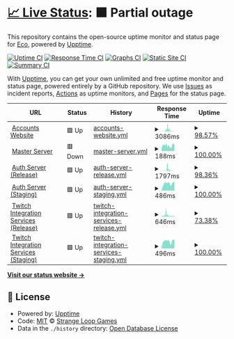 # [📈 Live Status](https://status.nxcore.cloud): <!--live status--> **🟧 Partial outage**

This repository contains the open-source uptime monitor and status page for [Eco](https://play.eco/), powered by [Upptime](https://github.com/upptime/upptime).

[![Uptime CI](https://github.com/thetestgame/eco-uptime-monitor/workflows/Uptime%20CI/badge.svg)](https://github.com/thetestgame/eco-uptime-monitor/actions?query=workflow%3A%22Uptime+CI%22)
[![Response Time CI](https://github.com/thetestgame/eco-uptime-monitor/workflows/Response%20Time%20CI/badge.svg)](https://github.com/thetestgame/eco-uptime-monitor/actions?query=workflow%3A%22Response+Time+CI%22)
[![Graphs CI](https://github.com/thetestgame/eco-uptime-monitor/workflows/Graphs%20CI/badge.svg)](https://github.com/thetestgame/eco-uptime-monitor/actions?query=workflow%3A%22Graphs+CI%22)
[![Static Site CI](https://github.com/thetestgame/eco-uptime-monitor/workflows/Static%20Site%20CI/badge.svg)](https://github.com/thetestgame/eco-uptime-monitor/actions?query=workflow%3A%22Static+Site+CI%22)
[![Summary CI](https://github.com/thetestgame/eco-uptime-monitor/workflows/Summary%20CI/badge.svg)](https://github.com/thetestgame/eco-uptime-monitor/actions?query=workflow%3A%22Summary+CI%22)

With [Upptime](https://upptime.js.org), you can get your own unlimited and free uptime monitor and status page, powered entirely by a GitHub repository. We use [Issues](https://github.com/StrangeLoopGames/EcoServicesMonitor/issues) as incident reports, [Actions](https://github.com/StrangeLoopGames/EcoServicesMonitor/actions) as uptime monitors, and [Pages](https://status.play.eco) for the status page.

<!--start: status pages-->
<!-- This summary is generated by Upptime (https://github.com/upptime/upptime) -->
<!-- Do not edit this manually, your changes will be overwritten -->
<!-- prettier-ignore -->
| URL | Status | History | Response Time | Uptime |
| --- | ------ | ------- | ------------- | ------ |
| <img alt="" src="https://icons.duckduckgo.com/ip3/play.eco.ico" height="13"> [Accounts Website](https://play.eco) | 🟩 Up | [accounts-website.yml](https://github.com/StrangeLoopGames/EcoServicesMonitor/commits/HEAD/history/accounts-website.yml) | <details><summary><img alt="Response time graph" src="./graphs/accounts-website/response-time-week.png" height="20"> 3086ms</summary><br><a href="https://status.play.eco/history/accounts-website"><img alt="Response time 1118" src="https://img.shields.io/endpoint?url=https%3A%2F%2Fraw.githubusercontent.com%2FStrangeLoopGames%2FEcoServicesMonitor%2FHEAD%2Fapi%2Faccounts-website%2Fresponse-time.json"></a><br><a href="https://status.play.eco/history/accounts-website"><img alt="24-hour response time 726" src="https://img.shields.io/endpoint?url=https%3A%2F%2Fraw.githubusercontent.com%2FStrangeLoopGames%2FEcoServicesMonitor%2FHEAD%2Fapi%2Faccounts-website%2Fresponse-time-day.json"></a><br><a href="https://status.play.eco/history/accounts-website"><img alt="7-day response time 3086" src="https://img.shields.io/endpoint?url=https%3A%2F%2Fraw.githubusercontent.com%2FStrangeLoopGames%2FEcoServicesMonitor%2FHEAD%2Fapi%2Faccounts-website%2Fresponse-time-week.json"></a><br><a href="https://status.play.eco/history/accounts-website"><img alt="30-day response time 1346" src="https://img.shields.io/endpoint?url=https%3A%2F%2Fraw.githubusercontent.com%2FStrangeLoopGames%2FEcoServicesMonitor%2FHEAD%2Fapi%2Faccounts-website%2Fresponse-time-month.json"></a><br><a href="https://status.play.eco/history/accounts-website"><img alt="1-year response time 1118" src="https://img.shields.io/endpoint?url=https%3A%2F%2Fraw.githubusercontent.com%2FStrangeLoopGames%2FEcoServicesMonitor%2FHEAD%2Fapi%2Faccounts-website%2Fresponse-time-year.json"></a></details> | <details><summary><a href="https://status.play.eco/history/accounts-website">98.57%</a></summary><a href="https://status.play.eco/history/accounts-website"><img alt="All-time uptime 99.65%" src="https://img.shields.io/endpoint?url=https%3A%2F%2Fraw.githubusercontent.com%2FStrangeLoopGames%2FEcoServicesMonitor%2FHEAD%2Fapi%2Faccounts-website%2Fuptime.json"></a><br><a href="https://status.play.eco/history/accounts-website"><img alt="24-hour uptime 100.00%" src="https://img.shields.io/endpoint?url=https%3A%2F%2Fraw.githubusercontent.com%2FStrangeLoopGames%2FEcoServicesMonitor%2FHEAD%2Fapi%2Faccounts-website%2Fuptime-day.json"></a><br><a href="https://status.play.eco/history/accounts-website"><img alt="7-day uptime 98.57%" src="https://img.shields.io/endpoint?url=https%3A%2F%2Fraw.githubusercontent.com%2FStrangeLoopGames%2FEcoServicesMonitor%2FHEAD%2Fapi%2Faccounts-website%2Fuptime-week.json"></a><br><a href="https://status.play.eco/history/accounts-website"><img alt="30-day uptime 99.50%" src="https://img.shields.io/endpoint?url=https%3A%2F%2Fraw.githubusercontent.com%2FStrangeLoopGames%2FEcoServicesMonitor%2FHEAD%2Fapi%2Faccounts-website%2Fuptime-month.json"></a><br><a href="https://status.play.eco/history/accounts-website"><img alt="1-year uptime 99.65%" src="https://img.shields.io/endpoint?url=https%3A%2F%2Fraw.githubusercontent.com%2FStrangeLoopGames%2FEcoServicesMonitor%2FHEAD%2Fapi%2Faccounts-website%2Fuptime-year.json"></a></details>
| <img alt="" src="https://icons.duckduckgo.com/ip3/masterserver.eco.strangeloopgames.com.ico" height="13"> [Master Server](http://masterserver.eco.strangeloopgames.com/health) | 🟥 Down | [master-server.yml](https://github.com/StrangeLoopGames/EcoServicesMonitor/commits/HEAD/history/master-server.yml) | <details><summary><img alt="Response time graph" src="./graphs/master-server/response-time-week.png" height="20"> 188ms</summary><br><a href="https://status.play.eco/history/master-server"><img alt="Response time 191" src="https://img.shields.io/endpoint?url=https%3A%2F%2Fraw.githubusercontent.com%2FStrangeLoopGames%2FEcoServicesMonitor%2FHEAD%2Fapi%2Fmaster-server%2Fresponse-time.json"></a><br><a href="https://status.play.eco/history/master-server"><img alt="24-hour response time 218" src="https://img.shields.io/endpoint?url=https%3A%2F%2Fraw.githubusercontent.com%2FStrangeLoopGames%2FEcoServicesMonitor%2FHEAD%2Fapi%2Fmaster-server%2Fresponse-time-day.json"></a><br><a href="https://status.play.eco/history/master-server"><img alt="7-day response time 188" src="https://img.shields.io/endpoint?url=https%3A%2F%2Fraw.githubusercontent.com%2FStrangeLoopGames%2FEcoServicesMonitor%2FHEAD%2Fapi%2Fmaster-server%2Fresponse-time-week.json"></a><br><a href="https://status.play.eco/history/master-server"><img alt="30-day response time 188" src="https://img.shields.io/endpoint?url=https%3A%2F%2Fraw.githubusercontent.com%2FStrangeLoopGames%2FEcoServicesMonitor%2FHEAD%2Fapi%2Fmaster-server%2Fresponse-time-month.json"></a><br><a href="https://status.play.eco/history/master-server"><img alt="1-year response time 191" src="https://img.shields.io/endpoint?url=https%3A%2F%2Fraw.githubusercontent.com%2FStrangeLoopGames%2FEcoServicesMonitor%2FHEAD%2Fapi%2Fmaster-server%2Fresponse-time-year.json"></a></details> | <details><summary><a href="https://status.play.eco/history/master-server">100.00%</a></summary><a href="https://status.play.eco/history/master-server"><img alt="All-time uptime 100.00%" src="https://img.shields.io/endpoint?url=https%3A%2F%2Fraw.githubusercontent.com%2FStrangeLoopGames%2FEcoServicesMonitor%2FHEAD%2Fapi%2Fmaster-server%2Fuptime.json"></a><br><a href="https://status.play.eco/history/master-server"><img alt="24-hour uptime 99.99%" src="https://img.shields.io/endpoint?url=https%3A%2F%2Fraw.githubusercontent.com%2FStrangeLoopGames%2FEcoServicesMonitor%2FHEAD%2Fapi%2Fmaster-server%2Fuptime-day.json"></a><br><a href="https://status.play.eco/history/master-server"><img alt="7-day uptime 100.00%" src="https://img.shields.io/endpoint?url=https%3A%2F%2Fraw.githubusercontent.com%2FStrangeLoopGames%2FEcoServicesMonitor%2FHEAD%2Fapi%2Fmaster-server%2Fuptime-week.json"></a><br><a href="https://status.play.eco/history/master-server"><img alt="30-day uptime 100.00%" src="https://img.shields.io/endpoint?url=https%3A%2F%2Fraw.githubusercontent.com%2FStrangeLoopGames%2FEcoServicesMonitor%2FHEAD%2Fapi%2Fmaster-server%2Fuptime-month.json"></a><br><a href="https://status.play.eco/history/master-server"><img alt="1-year uptime 100.00%" src="https://img.shields.io/endpoint?url=https%3A%2F%2Fraw.githubusercontent.com%2FStrangeLoopGames%2FEcoServicesMonitor%2FHEAD%2Fapi%2Fmaster-server%2Fuptime-year.json"></a></details>
| <img alt="" src="https://icons.duckduckgo.com/ip3/auth.play.eco.ico" height="13"> [Auth Server (Release)](https://auth.play.eco/health) | 🟩 Up | [auth-server-release.yml](https://github.com/StrangeLoopGames/EcoServicesMonitor/commits/HEAD/history/auth-server-release.yml) | <details><summary><img alt="Response time graph" src="./graphs/auth-server-release/response-time-week.png" height="20"> 1797ms</summary><br><a href="https://status.play.eco/history/auth-server-release"><img alt="Response time 663" src="https://img.shields.io/endpoint?url=https%3A%2F%2Fraw.githubusercontent.com%2FStrangeLoopGames%2FEcoServicesMonitor%2FHEAD%2Fapi%2Fauth-server-release%2Fresponse-time.json"></a><br><a href="https://status.play.eco/history/auth-server-release"><img alt="24-hour response time 444" src="https://img.shields.io/endpoint?url=https%3A%2F%2Fraw.githubusercontent.com%2FStrangeLoopGames%2FEcoServicesMonitor%2FHEAD%2Fapi%2Fauth-server-release%2Fresponse-time-day.json"></a><br><a href="https://status.play.eco/history/auth-server-release"><img alt="7-day response time 1797" src="https://img.shields.io/endpoint?url=https%3A%2F%2Fraw.githubusercontent.com%2FStrangeLoopGames%2FEcoServicesMonitor%2FHEAD%2Fapi%2Fauth-server-release%2Fresponse-time-week.json"></a><br><a href="https://status.play.eco/history/auth-server-release"><img alt="30-day response time 809" src="https://img.shields.io/endpoint?url=https%3A%2F%2Fraw.githubusercontent.com%2FStrangeLoopGames%2FEcoServicesMonitor%2FHEAD%2Fapi%2Fauth-server-release%2Fresponse-time-month.json"></a><br><a href="https://status.play.eco/history/auth-server-release"><img alt="1-year response time 663" src="https://img.shields.io/endpoint?url=https%3A%2F%2Fraw.githubusercontent.com%2FStrangeLoopGames%2FEcoServicesMonitor%2FHEAD%2Fapi%2Fauth-server-release%2Fresponse-time-year.json"></a></details> | <details><summary><a href="https://status.play.eco/history/auth-server-release">98.36%</a></summary><a href="https://status.play.eco/history/auth-server-release"><img alt="All-time uptime 99.68%" src="https://img.shields.io/endpoint?url=https%3A%2F%2Fraw.githubusercontent.com%2FStrangeLoopGames%2FEcoServicesMonitor%2FHEAD%2Fapi%2Fauth-server-release%2Fuptime.json"></a><br><a href="https://status.play.eco/history/auth-server-release"><img alt="24-hour uptime 100.00%" src="https://img.shields.io/endpoint?url=https%3A%2F%2Fraw.githubusercontent.com%2FStrangeLoopGames%2FEcoServicesMonitor%2FHEAD%2Fapi%2Fauth-server-release%2Fuptime-day.json"></a><br><a href="https://status.play.eco/history/auth-server-release"><img alt="7-day uptime 98.36%" src="https://img.shields.io/endpoint?url=https%3A%2F%2Fraw.githubusercontent.com%2FStrangeLoopGames%2FEcoServicesMonitor%2FHEAD%2Fapi%2Fauth-server-release%2Fuptime-week.json"></a><br><a href="https://status.play.eco/history/auth-server-release"><img alt="30-day uptime 99.56%" src="https://img.shields.io/endpoint?url=https%3A%2F%2Fraw.githubusercontent.com%2FStrangeLoopGames%2FEcoServicesMonitor%2FHEAD%2Fapi%2Fauth-server-release%2Fuptime-month.json"></a><br><a href="https://status.play.eco/history/auth-server-release"><img alt="1-year uptime 99.68%" src="https://img.shields.io/endpoint?url=https%3A%2F%2Fraw.githubusercontent.com%2FStrangeLoopGames%2FEcoServicesMonitor%2FHEAD%2Fapi%2Fauth-server-release%2Fuptime-year.json"></a></details>
| <img alt="" src="https://icons.duckduckgo.com/ip3/authserver.eco-services.staging.strangeloopgames.com.ico" height="13"> [Auth Server (Staging)](http://authserver.eco-services.staging.strangeloopgames.com/health) | 🟩 Up | [auth-server-staging.yml](https://github.com/StrangeLoopGames/EcoServicesMonitor/commits/HEAD/history/auth-server-staging.yml) | <details><summary><img alt="Response time graph" src="./graphs/auth-server-staging/response-time-week.png" height="20"> 486ms</summary><br><a href="https://status.play.eco/history/auth-server-staging"><img alt="Response time 454" src="https://img.shields.io/endpoint?url=https%3A%2F%2Fraw.githubusercontent.com%2FStrangeLoopGames%2FEcoServicesMonitor%2FHEAD%2Fapi%2Fauth-server-staging%2Fresponse-time.json"></a><br><a href="https://status.play.eco/history/auth-server-staging"><img alt="24-hour response time 591" src="https://img.shields.io/endpoint?url=https%3A%2F%2Fraw.githubusercontent.com%2FStrangeLoopGames%2FEcoServicesMonitor%2FHEAD%2Fapi%2Fauth-server-staging%2Fresponse-time-day.json"></a><br><a href="https://status.play.eco/history/auth-server-staging"><img alt="7-day response time 486" src="https://img.shields.io/endpoint?url=https%3A%2F%2Fraw.githubusercontent.com%2FStrangeLoopGames%2FEcoServicesMonitor%2FHEAD%2Fapi%2Fauth-server-staging%2Fresponse-time-week.json"></a><br><a href="https://status.play.eco/history/auth-server-staging"><img alt="30-day response time 455" src="https://img.shields.io/endpoint?url=https%3A%2F%2Fraw.githubusercontent.com%2FStrangeLoopGames%2FEcoServicesMonitor%2FHEAD%2Fapi%2Fauth-server-staging%2Fresponse-time-month.json"></a><br><a href="https://status.play.eco/history/auth-server-staging"><img alt="1-year response time 454" src="https://img.shields.io/endpoint?url=https%3A%2F%2Fraw.githubusercontent.com%2FStrangeLoopGames%2FEcoServicesMonitor%2FHEAD%2Fapi%2Fauth-server-staging%2Fresponse-time-year.json"></a></details> | <details><summary><a href="https://status.play.eco/history/auth-server-staging">100.00%</a></summary><a href="https://status.play.eco/history/auth-server-staging"><img alt="All-time uptime 100.00%" src="https://img.shields.io/endpoint?url=https%3A%2F%2Fraw.githubusercontent.com%2FStrangeLoopGames%2FEcoServicesMonitor%2FHEAD%2Fapi%2Fauth-server-staging%2Fuptime.json"></a><br><a href="https://status.play.eco/history/auth-server-staging"><img alt="24-hour uptime 100.00%" src="https://img.shields.io/endpoint?url=https%3A%2F%2Fraw.githubusercontent.com%2FStrangeLoopGames%2FEcoServicesMonitor%2FHEAD%2Fapi%2Fauth-server-staging%2Fuptime-day.json"></a><br><a href="https://status.play.eco/history/auth-server-staging"><img alt="7-day uptime 100.00%" src="https://img.shields.io/endpoint?url=https%3A%2F%2Fraw.githubusercontent.com%2FStrangeLoopGames%2FEcoServicesMonitor%2FHEAD%2Fapi%2Fauth-server-staging%2Fuptime-week.json"></a><br><a href="https://status.play.eco/history/auth-server-staging"><img alt="30-day uptime 100.00%" src="https://img.shields.io/endpoint?url=https%3A%2F%2Fraw.githubusercontent.com%2FStrangeLoopGames%2FEcoServicesMonitor%2FHEAD%2Fapi%2Fauth-server-staging%2Fuptime-month.json"></a><br><a href="https://status.play.eco/history/auth-server-staging"><img alt="1-year uptime 100.00%" src="https://img.shields.io/endpoint?url=https%3A%2F%2Fraw.githubusercontent.com%2FStrangeLoopGames%2FEcoServicesMonitor%2FHEAD%2Fapi%2Fauth-server-staging%2Fuptime-year.json"></a></details>
| <img alt="" src="https://icons.duckduckgo.com/ip3/twitch.play.eco.ico" height="13"> [Twitch Integration Services (Release)](https://twitch.play.eco/health) | 🟩 Up | [twitch-integration-services-release.yml](https://github.com/StrangeLoopGames/EcoServicesMonitor/commits/HEAD/history/twitch-integration-services-release.yml) | <details><summary><img alt="Response time graph" src="./graphs/twitch-integration-services-release/response-time-week.png" height="20"> 646ms</summary><br><a href="https://status.play.eco/history/twitch-integration-services-release"><img alt="Response time 414" src="https://img.shields.io/endpoint?url=https%3A%2F%2Fraw.githubusercontent.com%2FStrangeLoopGames%2FEcoServicesMonitor%2FHEAD%2Fapi%2Ftwitch-integration-services-release%2Fresponse-time.json"></a><br><a href="https://status.play.eco/history/twitch-integration-services-release"><img alt="24-hour response time 464" src="https://img.shields.io/endpoint?url=https%3A%2F%2Fraw.githubusercontent.com%2FStrangeLoopGames%2FEcoServicesMonitor%2FHEAD%2Fapi%2Ftwitch-integration-services-release%2Fresponse-time-day.json"></a><br><a href="https://status.play.eco/history/twitch-integration-services-release"><img alt="7-day response time 646" src="https://img.shields.io/endpoint?url=https%3A%2F%2Fraw.githubusercontent.com%2FStrangeLoopGames%2FEcoServicesMonitor%2FHEAD%2Fapi%2Ftwitch-integration-services-release%2Fresponse-time-week.json"></a><br><a href="https://status.play.eco/history/twitch-integration-services-release"><img alt="30-day response time 456" src="https://img.shields.io/endpoint?url=https%3A%2F%2Fraw.githubusercontent.com%2FStrangeLoopGames%2FEcoServicesMonitor%2FHEAD%2Fapi%2Ftwitch-integration-services-release%2Fresponse-time-month.json"></a><br><a href="https://status.play.eco/history/twitch-integration-services-release"><img alt="1-year response time 414" src="https://img.shields.io/endpoint?url=https%3A%2F%2Fraw.githubusercontent.com%2FStrangeLoopGames%2FEcoServicesMonitor%2FHEAD%2Fapi%2Ftwitch-integration-services-release%2Fresponse-time-year.json"></a></details> | <details><summary><a href="https://status.play.eco/history/twitch-integration-services-release">73.38%</a></summary><a href="https://status.play.eco/history/twitch-integration-services-release"><img alt="All-time uptime 95.45%" src="https://img.shields.io/endpoint?url=https%3A%2F%2Fraw.githubusercontent.com%2FStrangeLoopGames%2FEcoServicesMonitor%2FHEAD%2Fapi%2Ftwitch-integration-services-release%2Fuptime.json"></a><br><a href="https://status.play.eco/history/twitch-integration-services-release"><img alt="24-hour uptime 100.00%" src="https://img.shields.io/endpoint?url=https%3A%2F%2Fraw.githubusercontent.com%2FStrangeLoopGames%2FEcoServicesMonitor%2FHEAD%2Fapi%2Ftwitch-integration-services-release%2Fuptime-day.json"></a><br><a href="https://status.play.eco/history/twitch-integration-services-release"><img alt="7-day uptime 73.38%" src="https://img.shields.io/endpoint?url=https%3A%2F%2Fraw.githubusercontent.com%2FStrangeLoopGames%2FEcoServicesMonitor%2FHEAD%2Fapi%2Ftwitch-integration-services-release%2Fuptime-week.json"></a><br><a href="https://status.play.eco/history/twitch-integration-services-release"><img alt="30-day uptime 93.76%" src="https://img.shields.io/endpoint?url=https%3A%2F%2Fraw.githubusercontent.com%2FStrangeLoopGames%2FEcoServicesMonitor%2FHEAD%2Fapi%2Ftwitch-integration-services-release%2Fuptime-month.json"></a><br><a href="https://status.play.eco/history/twitch-integration-services-release"><img alt="1-year uptime 95.45%" src="https://img.shields.io/endpoint?url=https%3A%2F%2Fraw.githubusercontent.com%2FStrangeLoopGames%2FEcoServicesMonitor%2FHEAD%2Fapi%2Ftwitch-integration-services-release%2Fuptime-year.json"></a></details>
| <img alt="" src="https://icons.duckduckgo.com/ip3/twitch.eco-services.staging.strangeloopgames.com.ico" height="13"> [Twitch Integration Services (Staging)](http://twitch.eco-services.staging.strangeloopgames.com/health) | 🟩 Up | [twitch-integration-services-staging.yml](https://github.com/StrangeLoopGames/EcoServicesMonitor/commits/HEAD/history/twitch-integration-services-staging.yml) | <details><summary><img alt="Response time graph" src="./graphs/twitch-integration-services-staging/response-time-week.png" height="20"> 496ms</summary><br><a href="https://status.play.eco/history/twitch-integration-services-staging"><img alt="Response time 430" src="https://img.shields.io/endpoint?url=https%3A%2F%2Fraw.githubusercontent.com%2FStrangeLoopGames%2FEcoServicesMonitor%2FHEAD%2Fapi%2Ftwitch-integration-services-staging%2Fresponse-time.json"></a><br><a href="https://status.play.eco/history/twitch-integration-services-staging"><img alt="24-hour response time 590" src="https://img.shields.io/endpoint?url=https%3A%2F%2Fraw.githubusercontent.com%2FStrangeLoopGames%2FEcoServicesMonitor%2FHEAD%2Fapi%2Ftwitch-integration-services-staging%2Fresponse-time-day.json"></a><br><a href="https://status.play.eco/history/twitch-integration-services-staging"><img alt="7-day response time 496" src="https://img.shields.io/endpoint?url=https%3A%2F%2Fraw.githubusercontent.com%2FStrangeLoopGames%2FEcoServicesMonitor%2FHEAD%2Fapi%2Ftwitch-integration-services-staging%2Fresponse-time-week.json"></a><br><a href="https://status.play.eco/history/twitch-integration-services-staging"><img alt="30-day response time 433" src="https://img.shields.io/endpoint?url=https%3A%2F%2Fraw.githubusercontent.com%2FStrangeLoopGames%2FEcoServicesMonitor%2FHEAD%2Fapi%2Ftwitch-integration-services-staging%2Fresponse-time-month.json"></a><br><a href="https://status.play.eco/history/twitch-integration-services-staging"><img alt="1-year response time 430" src="https://img.shields.io/endpoint?url=https%3A%2F%2Fraw.githubusercontent.com%2FStrangeLoopGames%2FEcoServicesMonitor%2FHEAD%2Fapi%2Ftwitch-integration-services-staging%2Fresponse-time-year.json"></a></details> | <details><summary><a href="https://status.play.eco/history/twitch-integration-services-staging">100.00%</a></summary><a href="https://status.play.eco/history/twitch-integration-services-staging"><img alt="All-time uptime 100.00%" src="https://img.shields.io/endpoint?url=https%3A%2F%2Fraw.githubusercontent.com%2FStrangeLoopGames%2FEcoServicesMonitor%2FHEAD%2Fapi%2Ftwitch-integration-services-staging%2Fuptime.json"></a><br><a href="https://status.play.eco/history/twitch-integration-services-staging"><img alt="24-hour uptime 100.00%" src="https://img.shields.io/endpoint?url=https%3A%2F%2Fraw.githubusercontent.com%2FStrangeLoopGames%2FEcoServicesMonitor%2FHEAD%2Fapi%2Ftwitch-integration-services-staging%2Fuptime-day.json"></a><br><a href="https://status.play.eco/history/twitch-integration-services-staging"><img alt="7-day uptime 100.00%" src="https://img.shields.io/endpoint?url=https%3A%2F%2Fraw.githubusercontent.com%2FStrangeLoopGames%2FEcoServicesMonitor%2FHEAD%2Fapi%2Ftwitch-integration-services-staging%2Fuptime-week.json"></a><br><a href="https://status.play.eco/history/twitch-integration-services-staging"><img alt="30-day uptime 100.00%" src="https://img.shields.io/endpoint?url=https%3A%2F%2Fraw.githubusercontent.com%2FStrangeLoopGames%2FEcoServicesMonitor%2FHEAD%2Fapi%2Ftwitch-integration-services-staging%2Fuptime-month.json"></a><br><a href="https://status.play.eco/history/twitch-integration-services-staging"><img alt="1-year uptime 100.00%" src="https://img.shields.io/endpoint?url=https%3A%2F%2Fraw.githubusercontent.com%2FStrangeLoopGames%2FEcoServicesMonitor%2FHEAD%2Fapi%2Ftwitch-integration-services-staging%2Fuptime-year.json"></a></details>

<!--end: status pages-->

[**Visit our status website →**](https://status.nxcore.cloud)

## 📄 License

- Powered by: [Upptime](https://github.com/upptime/upptime)
- Code: [MIT](./LICENSE) © [Strange Loop Games](https://strangeloopgames.com)
- Data in the `./history` directory: [Open Database License](https://opendatacommons.org/licenses/odbl/1-0/)
